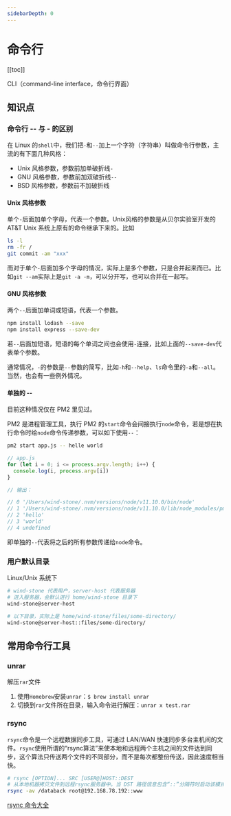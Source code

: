```yaml
---
sidebarDepth: 0
---
```


# 命令行

[[toc]]

CLI（command-line interface，命令行界面）

## 知识点

### 命令行 -- 与 - 的区别

在 Linux 的`shell`中，我们把`-`和`--`加上一个字符（字符串）叫做命令行参数，主流的有下面几种风格：

- Unix 风格参数，参数前加单破折线`-`
- GNU 风格参数，参数前加双破折线`--`
- BSD 风格参数，参数前不加破折线

#### Unix 风格参数

单个`-`后面加单个字母，代表一个参数。Unix风格的参数是从贝尔实验室开发的 AT&T Unix 系统上原有的命令继承下来的。比如

```sh
ls -l
rm -fr /
git commit -am "xxx"
```

而对于单个`-`后面加多个字母的情况，实际上是多个参数，只是合并起来而已。比如`git --am`实际上是`git -a -m`，可以分开写，也可以合并在一起写。

#### GNU 风格参数

两个`--`后面加单词或短语，代表一个参数。

```sh
npm install lodash --save
npm install express --save-dev
```

若`--`后面加短语，短语的每个单词之间也会使用`-`连接，比如上面的`--save-dev`代表单个参数。

通常情况，`-`的参数是`--`参数的简写，比如`-h`和`--help`、`ls`命令里的`-a`和`--all`。当然，也会有一些例外情况。

#### 单独的 --

目前这种情况仅在 PM2 里见过。

PM2 是进程管理工具，执行 PM2 的`start`命令会间接执行`node`命令，若是想在执行命令时给`node`命令传递参数，可以如下使用`--`：

```sh
pm2 start app.js -- helle world
```

```js
// app.js
for (let i = 0; i <= process.argv.length; i++) {
  console.log(i, process.argv[i])
}

// 输出：

// 0 '/Users/wind-stone/.nvm/versions/node/v11.10.0/bin/node'
// 1 '/Users/wind-stone/.nvm/versions/node/v11.10.0/lib/node_modules/pm2/lib/ProcessContainerFork.js'
// 2 'hello'
// 3 'world'
// 4 undefined
```

即单独的`--`代表将之后的所有参数传递给`node`命令。

### 用户默认目录

Linux/Unix 系统下

```sh
# wind-stone 代表用户，server-host 代表服务器
# 进入服务器，会默认进行 home/wind-stone 目录下
wind-stone@server-host

# 以下目录，实际上是 home/wind-stone/files/some-directory/
wind-stone@server-host::files/some-directory/
```

## 常用命令行工具

### unrar

解压`rar`文件

1. 使用`Homebrew`安装`unrar`：`$ brew install unrar`
2. 切换到`rar`文件所在目录，输入命令进行解压：`unrar x test.rar`

### rsync

`rsync`命令是一个远程数据同步工具，可通过 LAN/WAN 快速同步多台主机间的文件。`rsync`使用所谓的“rsync算法”来使本地和远程两个主机之间的文件达到同步，这个算法只传送两个文件的不同部分，而不是每次都整份传送，因此速度相当快。

```sh
# rsync [OPTION]... SRC [USER@]HOST::DEST
# 从本地机器拷贝文件到远程rsync服务器中。当 DST 路径信息包含“::”分隔符时启动该模式
rsync -av /databack root@192.168.78.192::www
```

[rsync 命令大全](http://man.linuxde.net/rsync)

